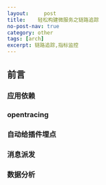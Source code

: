 ```yaml
---
layout:     post
title:    轻松构建微服务之链路追踪
no-post-nav: true
category: other
tags: [arch]
excerpt: 链路追踪,指标监控
---
```


## 前言

### 应用依赖

### opentracing

### 自动给插件埋点

### 消息派发

### 数据分析

